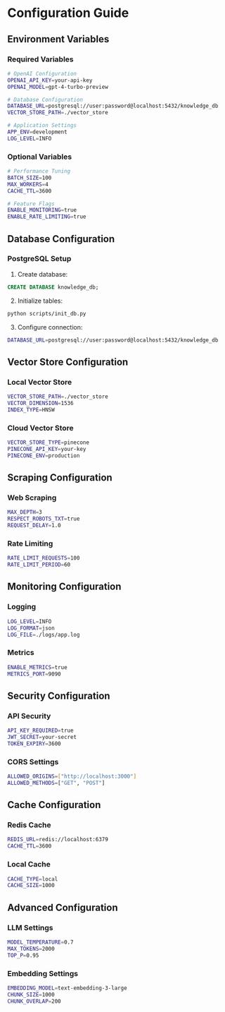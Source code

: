 # Configuration Guide

## Environment Variables

### Required Variables

```bash
# OpenAI Configuration
OPENAI_API_KEY=your-api-key
OPENAI_MODEL=gpt-4-turbo-preview

# Database Configuration
DATABASE_URL=postgresql://user:password@localhost:5432/knowledge_db
VECTOR_STORE_PATH=./vector_store

# Application Settings
APP_ENV=development
LOG_LEVEL=INFO
```

### Optional Variables

```bash
# Performance Tuning
BATCH_SIZE=100
MAX_WORKERS=4
CACHE_TTL=3600

# Feature Flags
ENABLE_MONITORING=true
ENABLE_RATE_LIMITING=true
```

## Database Configuration

### PostgreSQL Setup

1. Create database:
```sql
CREATE DATABASE knowledge_db;
```

2. Initialize tables:
```bash
python scripts/init_db.py
```

3. Configure connection:
```bash
DATABASE_URL=postgresql://user:password@localhost:5432/knowledge_db
```

## Vector Store Configuration

### Local Vector Store

```bash
VECTOR_STORE_PATH=./vector_store
VECTOR_DIMENSION=1536
INDEX_TYPE=HNSW
```

### Cloud Vector Store

```bash
VECTOR_STORE_TYPE=pinecone
PINECONE_API_KEY=your-key
PINECONE_ENV=production
```

## Scraping Configuration

### Web Scraping

```bash
MAX_DEPTH=3
RESPECT_ROBOTS_TXT=true
REQUEST_DELAY=1.0
```

### Rate Limiting

```bash
RATE_LIMIT_REQUESTS=100
RATE_LIMIT_PERIOD=60
```

## Monitoring Configuration

### Logging

```bash
LOG_LEVEL=INFO
LOG_FORMAT=json
LOG_FILE=./logs/app.log
```

### Metrics

```bash
ENABLE_METRICS=true
METRICS_PORT=9090
```

## Security Configuration

### API Security

```bash
API_KEY_REQUIRED=true
JWT_SECRET=your-secret
TOKEN_EXPIRY=3600
```

### CORS Settings

```bash
ALLOWED_ORIGINS=["http://localhost:3000"]
ALLOWED_METHODS=["GET", "POST"]
```

## Cache Configuration

### Redis Cache

```bash
REDIS_URL=redis://localhost:6379
CACHE_TTL=3600
```

### Local Cache

```bash
CACHE_TYPE=local
CACHE_SIZE=1000
```

## Advanced Configuration

### LLM Settings

```bash
MODEL_TEMPERATURE=0.7
MAX_TOKENS=2000
TOP_P=0.95
```

### Embedding Settings

```bash
EMBEDDING_MODEL=text-embedding-3-large
CHUNK_SIZE=1000
CHUNK_OVERLAP=200
```
